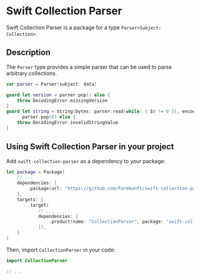 # Swift Collection Parser

Swift Collection Parser is a package for a type `Parser<Subject: Collection>`.

## Description

The `Parser` type provides a simple parser that can be used to parse arbitrary collections.

```swift
var parser = Parser(subject: data)

guard let version = parser.pop() else {
    throw DecodingError.missingVersion
}
guard let string = String(bytes: parser.read(while: { $0 != 0 }), encoding: .utf8),
      parser.pop(0) else {
    throw DecodingError.invalidStringValue
}
```

## Using Swift Collection Parser in your project

Add `swift-collection-parser` as a dependency to your package:

```swift
let package = Package(
    // ...
    dependencies: [
        .package(url: "https://github.com/Formkunft/swift-collection-parser", .upToNextMajor(from: "2.0.0")),
    ],
    targets: [
        .target(
            // ...
            dependencies: [
                .product(name: "CollectionParser", package: "swift-collection-parser"),
            ]),
    ]
)
```

Then, import `CollectionParser` in your code:

```swift
import CollectionParser

// ...
```
